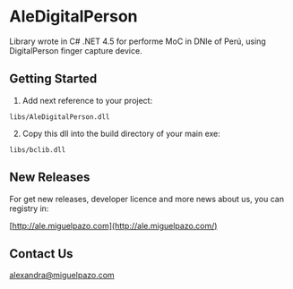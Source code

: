 # AleDigitalPerson
Library wrote in C# .NET 4.5 for performe MoC in DNIe of Perú, using DigitalPerson finger capture device.

## Getting Started
1. Add next reference to your project:

```
libs/AleDigitalPerson.dll
```

2. Copy this dll into the build directory of your main exe:


```
libs/bclib.dll
```

## New Releases
For get new releases, developer licence and more news about us, you can registry in:

[http://ale.miguelpazo.com](http://ale.miguelpazo.com/)

## Contact Us

alexandra@miguelpazo.com